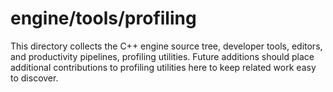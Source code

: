 # engine/tools/profiling

This directory collects the C++ engine source tree, developer tools, editors, and productivity pipelines, profiling utilities.
Future additions should place additional contributions to profiling utilities here to keep related work easy to discover.
